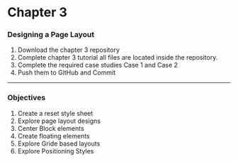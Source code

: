 # Chapter 3 

<h3>Designing a Page Layout</h3>
<ol>
<li>Download the chapter 3 repository</li>
<li>Complete chapter 3 tutorial all files are located inside the repository.</li>
<li>Complete the required case studies Case 1 and Case 2</li>
<li>Push them to GitHub and Commit</li>
</ol>
<hr>

<h3>Objectives</h3>
<ol>
<li>Create a reset style sheet</li>
<li>Explore page layout designs</li>
<li>Center Block elements</li>
<li>Create floating elements</li>
<li>Explore Gride based layouts</li>
<li>Explore Positioning Styles</li>

</ol>

